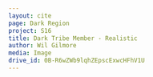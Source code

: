 ```yaml
---
layout: cite
page: Dark Region
project: S16
title: Dark Tribe Member - Realistic
author: Wil Gilmore
media: Image
drive_id: 0B-R6wZWb9lqhZEpscExwcHFhV1U
---
```

